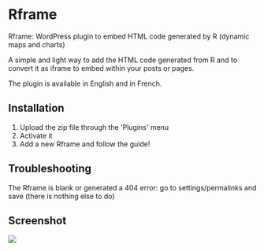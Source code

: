 # Rframe
Rframe: WordPress plugin to embed HTML code generated by R (dynamic maps and charts)

A simple and light way to add the HTML code generated from R and to convert it as iframe to embed within your posts or pages.

The plugin is available in English and in French.

## Installation

1. Upload the zip file through the 'Plugins' menu
2. Activate it
3. Add a new Rframe and follow the guide!

## Troubleshooting

The Rframe is blank or generated a 404 error: go to settings/permalinks and save (there is nothing else to do)

## Screenshot
![](https://journodev.tech/wp-content/uploads/2021/12/rframe.png)
